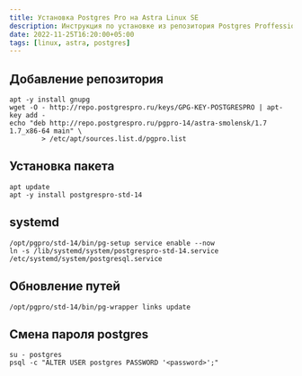 ```yaml
---
title: Установка Postgres Pro на Astra Linux SE
description: Инструкция по установке из репозитория Postgres Proffessional
date: 2022-11-25T16:20:00+05:00
tags: [linux, astra, postgres]
---
```

## Добавление репозитория
```
apt -y install gnupg
wget -O - http://repo.postgrespro.ru/keys/GPG-KEY-POSTGRESPRO | apt-key add -
echo "deb http://repo.postgrespro.ru/pgpro-14/astra-smolensk/1.7 1.7_x86-64 main" \
        > /etc/apt/sources.list.d/pgpro.list
```
## Установка пакета
```
apt update
apt -y install postgrespro-std-14
```

## systemd
```
/opt/pgpro/std-14/bin/pg-setup service enable --now
ln -s /lib/systemd/system/postgrespro-std-14.service /etc/systemd/system/postgresql.service
```

## Обновление путей
```
/opt/pgpro/std-14/bin/pg-wrapper links update
```

## Смена пароля postgres
```
su - postgres
psql -c "ALTER USER postgres PASSWORD '<password>';"
```
